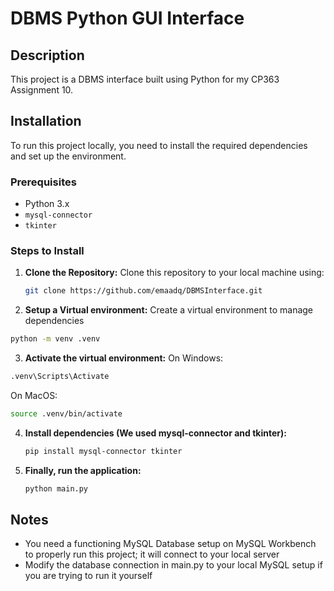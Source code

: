 # DBMS Python GUI Interface

## Description
This project is a DBMS interface built using Python for my CP363 Assignment 10.

## Installation

To run this project locally, you need to install the required dependencies and set up the environment.

### Prerequisites
- Python 3.x
- `mysql-connector`
- `tkinter`

### Steps to Install

1. **Clone the Repository:**
   Clone this repository to your local machine using:
   ```bash
   git clone https://github.com/emaadq/DBMSInterface.git

2. **Setup a Virtual environment:**
  Create a virtual environment to manage dependencies
```bash
python -m venv .venv
```

3. **Activate the virtual environment:**
On Windows:
```bash
.venv\Scripts\Activate
```
On MacOS:
```bash
source .venv/bin/activate
```

4. **Install dependencies (We used mysql-connector and tkinter):**
   ```bash
   pip install mysql-connector tkinter
   ```

5. **Finally, run the application:**
   ```bash
   python main.py
   ```

## Notes
- You need a functioning MySQL Database setup on MySQL Workbench to properly run this project; it will connect to your local server
- Modify the database connection in main.py to your local MySQL setup if you are trying to run it yourself


